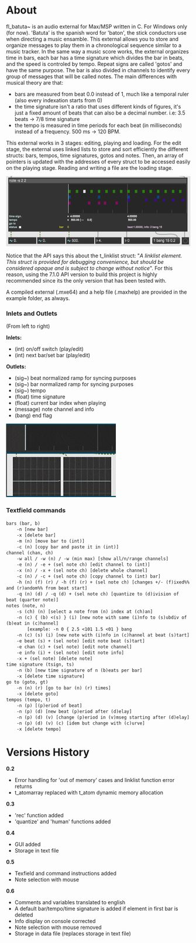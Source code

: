 # About

fl_batuta~ is an audio external for Max/MSP written in C. For Windows only (for now). 'Batuta' is the spanish word for 'baton', the stick conductors use when directing a music ensamble. This external allows you to store and organize messages to play them in a chronological sequence similar to a music tracker.
In the same way a music score works, the external organizes time in bars, each bar has a time signature which divides the bar in beats, and the speed is controled by tempo. Repeat signs are called 'gotos' and have the same purpose. The bar is also divided in channels to identify every group of messages that will be called notes. The main differences with musical theory are that: 
- bars are measured from beat 0.0 instead of 1, much like a temporal ruler (also every indexation starts from 0) 
- the time signature isn't a ratio that uses different kinds of figures, it's just a fixed amount of beats that can also be a decimal number. i.e: 3.5 beats -> 7/8 time signature 
- the tempo is measured in time periods for each beat (in milliseconds) instead of a frequency. 500 ms -> 120 BPM.

This external works in 3 stages: editing, playing and loading. For the edit stage, the external uses linked lists to store and sort efficiently the different structs: bars, tempos, time signatures, gotos and notes. Then, an array of pointers is updated with the addresses of every struct to be accessed easily on the playing stage. Reading and writing a file are the loading stage.

<img src="examples/demobatuta.png">

Notice that the API says this about the t_linklist struct: "_A linklist element. This struct is provided for debugging convenience, but should be considered opaque and is subject to change without notice_". For this reason, using the 7.1.0 API version to build this project is highly recommended since its the only version that has been tested with. 

A compiled external (.mxe64) and a help file (.maxhelp) are provided in the example folder, as always.


### Inlets and Outlets

(From left to right)

**Inlets:**
- (int) on/off switch (play/edit)
- (int) next bar/set bar (play/edit) 

**Outlets:**
- (sig~) beat normalized ramp for syncing purposes
- (sig~) bar normalized ramp for syncing purposes
- (sig~) tempo
- (float) time signature
- (float) current bar index when playing
- (message) note channel and info
- (bang) end flag

<img src="examples/demobatuta_ramp.gif">

### Textfield commands

```
bars (bar, b)
	-n [new bar]
	-x [delete bar]
	-m (n) [move bar to (int)]
	-c (n) [copy bar and paste it in (int)]
channel (chan, ch)
	-w all / -w (n) / -w (min max) [show all/n/range channels]
	-e (n) / -e + (sel note ch) [edit channel to (int)]
	-x (n) / -x + (sel note ch) [delete whole channel]
	-c (n) / -c + (sel note ch) [copy channel to (int) bar]
	-h (n) (f) (r) / -h (f) (r) + (sel note ch) [changes +/- (f)ixed%% and (r)andom%% from beat start]
	-q (n) (d) / -q (d) + (sel note ch) [quantize to (d)ivision of beat (quarter note)]
notes (note, n)
	-s (ch) (n) [select a note from (n) index at (ch)an]
	-n (c) { (b) <(s) } (i) [new note with same (i)nfo to (s)ubdiv of (b)eat in (c)hannel]
		[example: -n 0 { 2.5 <101 1.5 <01 } bang
	-n (c) (s) (i) [new note with (i)nfo in (c)hannel at beat (s)tart]
	-e beat (s) + (sel note) [edit note beat (s)tart]
	-e chan (c) + (sel note) [edit note channel]
	-e info (i) + (sel note) [edit note info]
	-x + (sel note) [delete note]
time signature (tsign, ts)
	-n (b) [new time signature of n (b)eats per bar]
	-x [delete time signature]
go to (goto, gt)
	-n (n) (r) [go to bar (n) (r) times]
	-x [delete goto]
tempos (tempo, t)
	-n (p) [(p)eriod of beat]
	-n (p) (d) [new beat (p)eriod after (d)elay]
	-n (p) (d) (v) [change (p)eriod in (v)mseg starting after (d)elay]
	-n (p) (d) (v) (c) [idem but change with (c)urve]
	-x [delete tempo]
```

# Versions History

**0.2** 
- Error handling for 'out of memory' cases and linklist function error returns
- t_atomarray replaced with t_atom dynamic memory allocation

**0.3**
- 'rec' function added
- 'quantize' and 'human' functions added

**0.4** 
- GUI added
- Storage in text file

**0.5** 
- Texfield and command instructions added
- Note selection with mouse

**0.6** 
- Comments and variables translated to english
- A default bar/tempo/time signature is added if element in first bar is deleted
- Info display on console corrected
- Note selection with mouse removed
- Storage in data file (replaces storage in text file)
